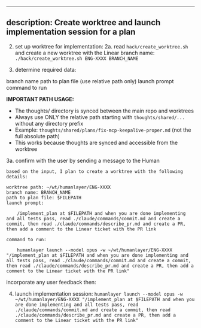 
---
description: Create worktree and launch implementation session for a plan
---

2. set up worktree for implementation:
2a. read `hack/create_worktree.sh` and create a new worktree with the Linear branch name: `./hack/create_worktree.sh ENG-XXXX BRANCH_NAME`

3. determine required data:

branch name
path to plan file (use relative path only)
launch prompt
command to run

**IMPORTANT PATH USAGE:**
- The thoughts/ directory is synced between the main repo and worktrees
- Always use ONLY the relative path starting with `thoughts/shared/...` without any directory prefix
- Example: `thoughts/shared/plans/fix-mcp-keepalive-proper.md` (not the full absolute path)
- This works because thoughts are synced and accessible from the worktree

3a. confirm with the user by sending a message to the Human

```
based on the input, I plan to create a worktree with the following details:

worktree path: ~/wt/humanlayer/ENG-XXXX
branch name: BRANCH_NAME
path to plan file: $FILEPATH
launch prompt:

    /implement_plan at $FILEPATH and when you are done implementing and all tests pass, read ./claude/commands/commit.md and create a commit, then read ./claude/commands/describe_pr.md and create a PR, then add a comment to the Linear ticket with the PR link

command to run:

    humanlayer launch --model opus -w ~/wt/humanlayer/ENG-XXXX "/implement_plan at $FILEPATH and when you are done implementing and all tests pass, read ./claude/commands/commit.md and create a commit, then read ./claude/commands/describe_pr.md and create a PR, then add a comment to the Linear ticket with the PR link"
```

incorporate any user feedback then:

4. launch implementation session: `humanlayer launch --model opus -w ~/wt/humanlayer/ENG-XXXX "/implement_plan at $FILEPATH and when you are done implementing and all tests pass, read ./claude/commands/commit.md and create a commit, then read ./claude/commands/describe_pr.md and create a PR, then add a comment to the Linear ticket with the PR link"`
